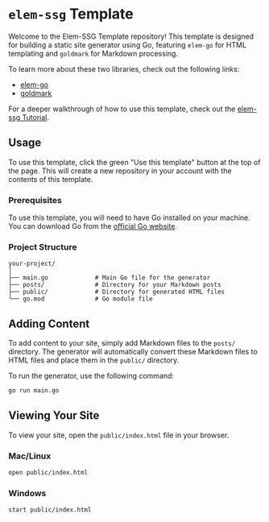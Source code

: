 # `elem-ssg` Template

Welcome to the Elem-SSG Template repository! This template is designed for building a static site generator using Go, featuring `elem-go` for HTML templating and `goldmark` for Markdown processing.

To learn more about these two libraries, check out the following links:

- [elem-go](https://github.com/chasefleming/elem-go)
- [goldmark](https://github.com/yuin/goldmark)

For a deeper walkthrough of how to use this template, check out the [elem-ssg Tutorial](https://dev.to/chasefleming/building-a-go-static-site-generator-using-elem-go-3fhh).

## Usage

To use this template, click the green "Use this template" button at the top of the page. This will create a new repository in your account with the contents of this template.

### Prerequisites

To use this template, you will need to have Go installed on your machine. You can download Go from the [official Go website](https://golang.org/dl/).

### Project Structure

```
your-project/
│
├── main.go             # Main Go file for the generator
├── posts/              # Directory for your Markdown posts
├── public/             # Directory for generated HTML files
└── go.mod              # Go module file
```

## Adding Content

To add content to your site, simply add Markdown files to the `posts/` directory. The generator will automatically convert these Markdown files to HTML files and place them in the `public/` directory.

To run the generator, use the following command:

```bash
go run main.go
```

## Viewing Your Site

To view your site, open the `public/index.html` file in your browser.

### Mac/Linux

```bash
open public/index.html
```

### Windows

```bash
start public/index.html
```